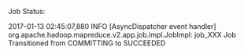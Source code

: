 Job Status:

2017-01-13 02:45:07,880 INFO [AsyncDispatcher event handler] org.apache.hadoop.mapreduce.v2.app.job.impl.JobImpl: job_XXX Job Transitioned from COMMITTING to SUCCEEDED
